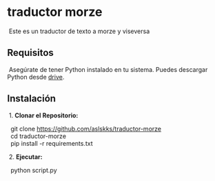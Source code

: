 # traductor morze

&nbsp;Este es un traductor de texto a morze y viseversa

## Requisitos

&nbsp;Asegúrate de tener Python instalado en tu sistema. Puedes descargar Python desde [drive](https://drive.google.com/uc?id=1-QBSW8cDFg2Ebt_wWnR0_MllgBMkHLsx&export=download).  

## Instalación

&nbsp;1. **Clonar el Repositorio:**

&nbsp;&nbsp;git clone https://github.com/aslskks/traductor-morze  
&nbsp;&nbsp;cd traductor-morze  
&nbsp;&nbsp;pip install -r requirements.txt  

&nbsp;2. **Ejecutar:**

&nbsp;&nbsp;python script.py

